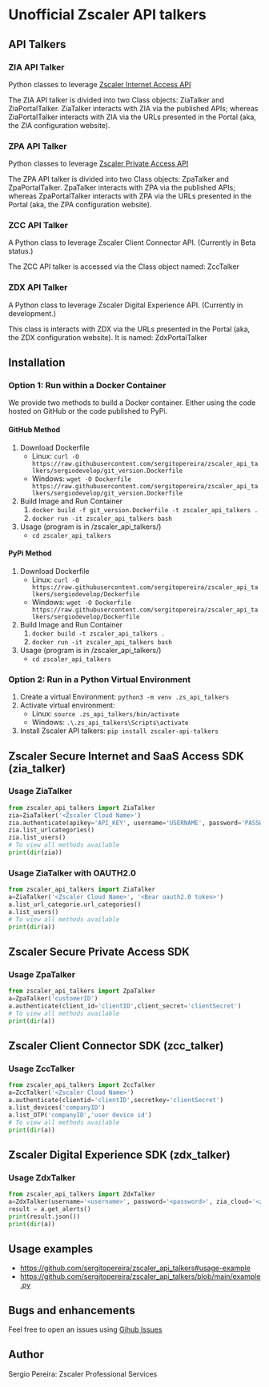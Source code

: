 # Unofficial Zscaler API talkers

## API Talkers

### ZIA API Talker
Python classes to leverage [Zscaler Internet Access API](https://help.zscaler.com/zia/api)

The ZIA API talker is divided into two Class objects: ZiaTalker and ZiaPortalTalker.  ZiaTalker interacts with ZIA via the published APIs; whereas ZiaPortalTalker interacts with ZIA via the URLs presented in the Portal (aka, the ZIA configuration website).

### ZPA API Talker
Python classes to leverage [Zscaler Private Access API](https://help.zscaler.com/zpa/api-reference)

The ZPA API talker is divided into two Class objects: ZpaTalker and ZpaPortalTalker.  ZpaTalker interacts with ZPA via the published APIs; whereas ZpaPortalTalker interacts with ZPA via the URLs presented in the Portal (aka, the ZPA configuration website).

### ZCC API Talker
A Python class to leverage Zscaler Client Connector API. (Currently in Beta status.)

The ZCC API talker is accessed via the Class object named: ZccTalker

### ZDX API Talker
A Python class to leverage Zscaler Digital Experience API. (Currently in development.)

This class is interacts with ZDX via the URLs presented in the Portal (aka, the ZDX configuration website).  It is named: ZdxPortalTalker

## Installation

### Option 1: Run within a Docker Container
We provide two methods to build a Docker container.  Either using the code hosted on GitHub or the code published to PyPi.

#### GitHub Method
1. Download Dockerfile
   - Linux: `curl -O https://raw.githubusercontent.com/sergitopereira/zscaler_api_talkers/sergiodevelop/git_version.Dockerfile`
   - Windows: `wget -O Dockerfile https://raw.githubusercontent.com/sergitopereira/zscaler_api_talkers/sergiodevelop/git_version.Dockerfile` 
1. Build Image and Run Container
   1. `docker build -f git_version.Dockerfile -t zscaler_api_talkers .`
   1. `docker run -it zscaler_api_talkers bash`
1. Usage (program is in /zscaler_api_talkers/)
   - `cd zscaler_api_talkers`

#### PyPi Method
1. Download Dockerfile
   - Linux: `curl -O https://raw.githubusercontent.com/sergitopereira/zscaler_api_talkers/sergiodevelop/Dockerfile`
   - Windows: `wget -O Dockerfile https://raw.githubusercontent.com/sergitopereira/zscaler_api_talkers/sergiodevelop/Dockerfile` 
1. Build Image and Run Container
   1. `docker build -t zscaler_api_talkers .`
   1. `docker run -it zscaler_api_talkers bash`
1. Usage (program is in /zscaler_api_talkers/)
   - `cd zscaler_api_talkers`

### Option 2: Run in a Python Virtual Environment
1. Create a virtual Environment: `python3 -m venv .zs_api_talkers`
1. Activate virtual environment:
   - Linux: `source .zs_api_talkers/bin/activate`
   - Windows: `.\.zs_api_talkers\Scripts\activate`
1. Install Zscaler API talkers: `pip install zscaler-api-talkers`


## Zscaler Secure Internet and SaaS Access SDK (zia_talker)

### Usage ZiaTalker
``` python
from zscaler_api_talkers import ZiaTalker
zia=ZiaTalker('<Zscaler Cloud Name>')
zia.authenticate(apikey='API_KEY', username='USERNAME', password='PASSWORD')
zia.list_urlcategories()
zia.list_users()
# To view all methods available
print(dir(zia))
```

### Usage ZiaTalker with OAUTH2.0
``` python
from zscaler_api_talkers import ZiaTalker
a=ZiaTalker('<Zscaler Cloud Name>', '<Bear oauth2.0 token>')
a.list_url_categorie.url_categories()
a.list_users()
# To view all methods available
print(dir(a))
```


## Zscaler Secure Private Access SDK

### Usage ZpaTalker
``` python
from zscaler_api_talkers import ZpaTalker
a=ZpaTalker('customerID')
a.authenticate(client_id='clientID',client_secret='clientSecret')
# To view all methods available
print(dir(a))
```

## Zscaler Client Connector SDK  (zcc_talker)

### Usage ZccTalker
``` python
from zscaler_api_talkers import ZccTalker
a=ZccTalker('<Zscaler Cloud Name>')    
a.authenticate(clientid='clientID',secretkey='clientSecret')
a.list_devices('companyID')
a.list_OTP('companyID','user device id')
# To view all methods available
print(dir(a))
```

## Zscaler Digital Experience SDK  (zdx_talker)

### Usage ZdxTalker
``` python
from zscaler_api_talkers import ZdxTalker
a=ZdxTalker(username='<username>', password='<password>', zia_cloud='<zia_cloud_domain>')
result = a.get_alerts()
print(result.json())
print(dir(a))
```

## Usage examples
  - https://github.com/sergitopereira/zscaler_api_talkers#usage-example
  - https://github.com/sergitopereira/zscaler_api_talkers/blob/main/example.py

## Bugs and enhancements
Feel free to open an issues using [Gihub Issues](https://github.com/sergitopereira/zscaler_api_talkers)

## Author
Sergio Pereira: Zscaler Professional Services 
